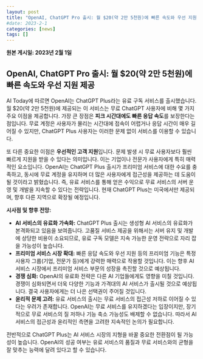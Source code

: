 ```yaml
---
layout: post
title: "OpenAI, ChatGPT Pro 출시: 월 $20(약 2만 5천원)에 빠른 속도와 우선 지원 제공"
#date: 2023-2-1
categories: [news]
tags: []
---
```


**원본 게시일: 2023년 2월 1일**

## OpenAI, ChatGPT Pro 출시: 월 $20(약 2만 5천원)에 빠른 속도와 우선 지원 제공

AI Today에 따르면 OpenAI는 ChatGPT Plus라는 유료 구독 서비스를 출시했습니다.  월 $20(약 2만 5천원)에 제공되는 이 서비스는 무료 ChatGPT 사용자에 비해 몇 가지 주요 이점을 제공합니다.  가장 큰 장점은 **피크 시간대에도 빠른 응답 속도**를 보장한다는 점입니다.  무료 계정은 사용자가 몰리는 시간대에 접속이 어렵거나 응답 시간이 매우 길어질 수 있지만, ChatGPT Plus 사용자는 이러한 문제 없이 서비스를 이용할 수 있습니다.

또 다른 중요한 이점은 **우선적인 고객 지원**입니다.  문제 발생 시 무료 사용자보다 훨씬 빠르게 지원을 받을 수 있다는 의미입니다.  이는 기업이나 전문가 사용자에게 특히 매력적인 요소입니다.  OpenAI는 ChatGPT Plus 출시가 프리미엄 서비스에 대한 수요를 충족하고, 동시에 무료 계정을 유지하며 더 많은 사용자에게 접근성을 제공하는 데 도움이 될 것이라고 밝혔습니다.  즉, 유료 서비스를 통해 얻은 수익으로 무료 서비스의 서버 운영 및 개발을 지속할 수 있다는 전략입니다.  현재 ChatGPT Plus는 미국에서만 제공되며, 향후 다른 지역으로 확장될 예정입니다.

**시사점 및 향후 전망:**

* **AI 서비스의 유료화 가속화:** ChatGPT Plus 출시는 생성형 AI 서비스의 유료화가 본격화되고 있음을 보여줍니다.  고품질 서비스 제공을 위해서는 서버 유지 및 개발에 상당한 비용이 소요되므로, 유료 구독 모델은 지속 가능한 운영 전략으로 자리 잡을 가능성이 높습니다.
* **프리미엄 서비스 시장 확대:**  빠른 응답 속도와 우선 지원 등의 프리미엄 기능은 특정 사용자 그룹(기업, 전문가 등)에게 강력한 매력으로 작용할 것입니다.  이는 향후 AI 서비스 시장에서 프리미엄 서비스 부문의 성장을 촉진할 것으로 예상됩니다.
* **경쟁 심화:**  OpenAI의 유료화 전략은 다른 AI 기업들에게도 영향을 미칠 것입니다.  경쟁이 심화되면서 더욱 다양한 기능과 가격대의 AI 서비스가 출시될 것으로 예상됩니다.  결국 사용자에게는 더 나은 선택권이 주어질 것입니다.
* **윤리적 문제 고려:**  유료 서비스의 출시는 무료 서비스의 접근성 저하로 이어질 수 있다는 우려가 존재합니다.  OpenAI는 무료 서비스를 유지하겠다는 입장이지만,  장기적으로 무료 서비스의 질 저하나 기능 축소 가능성도 배제할 수 없습니다.  따라서  AI 서비스의 접근성과 윤리적인 측면을 고려한 지속적인 논의가 필요합니다.


전반적으로 ChatGPT Plus는  AI 서비스 시장의 지형을 바꿀 중요한 전환점이 될 가능성이 높습니다.  OpenAI의 성공 여부는  유료 서비스의  품질과  무료 서비스와의  균형을  잘  맞추는  능력에  달려  있다고  할  수  있습니다.